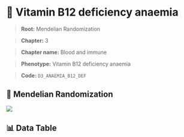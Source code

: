 # 🧪 Vitamin B12 deficiency anaemia

> **Root:** Mendelian Randomization

> **Chapter:** 3  

> **Chapter name:** Blood and immune

> **Phenotype:** Vitamin B12 deficiency anaemia  

> **Code:** `D3_ANAEMIA_B12_DEF`

## 🧬 Mendelian Randomization  

<img src="/MR/Figures/Forward/D3_ANAEMIA_B12_DEF.png"/>

## 📊 Data Table

<CsvTableMRF src="/public/MR/Data/Forward/D3_ANAEMIA_B12_DEF.csv"/>
